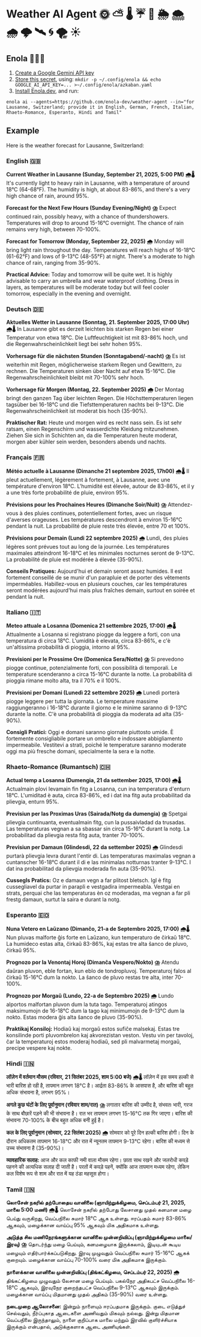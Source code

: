 # Weather AI Agent 🌞 ⛅ 🌡️ ☔ 🌈 🌦️ 🌨️ 🌧️ 🌩️ 🛰️ 🌀 🌪️ ☀️

## Enola 🕵🏾‍♀️

1. [Create a Google Gemini API key](https://aistudio.google.com/apikey)
1. [Store this secret](https://docs.enola.dev/use/secret/), using: `mkdir -p ~/.config/enola && echo GOOGLE_AI_API_KEY=... >~/.config/enola/azkaban.yaml`
1. [Install Enola.dev](https://docs.enola.dev/use/), and run:

`enola ai --agents=https://github.com/enola-dev/weather-agent --in="for Lausanne, Switzerland; provide it in English, German, French, Italian, Rhaeto-Romance, Esperanto, Hindi and Tamil"`

## Example

Here is the weather forecast for Lausanne, Switzerland:

### English 🇬🇧

**Current Weather in Lausanne (Sunday, September 21, 2025, 5:00 PM) 🌧️🌡️**
It's currently light to heavy rain in Lausanne, with a temperature of around 18°C (64-68°F). The humidity is high, at about 83-86%, and there's a very high chance of rain, around 95%.

**Forecast for the Next Few Hours (Sunday Evening/Night) ⛈️**
Expect continued rain, possibly heavy, with a chance of thundershowers. Temperatures will drop to around 15-16°C overnight. The chance of rain remains very high, between 70-100%.

**Forecast for Tomorrow (Monday, September 22, 2025) 🌧️**
Monday will bring light rain throughout the day. Temperatures will reach highs of 16-18°C (61-62°F) and lows of 9-13°C (48-55°F) at night. There's a moderate to high chance of rain, ranging from 35-90%.

**Practical Advice:**
Today and tomorrow will be quite wet. It is highly advisable to carry an umbrella and wear waterproof clothing. Dress in layers, as temperatures will be moderate today but will feel cooler tomorrow, especially in the evening and overnight.

### Deutsch 🇩🇪

**Aktuelles Wetter in Lausanne (Sonntag, 21. September 2025, 17:00 Uhr) 🌧️🌡️**
In Lausanne gibt es derzeit leichten bis starken Regen bei einer Temperatur von etwa 18°C. Die Luftfeuchtigkeit ist mit 83-86% hoch, und die Regenwahrscheinlichkeit liegt bei sehr hohen 95%.

**Vorhersage für die nächsten Stunden (Sonntagabend/-nacht) ⛈️**
Es ist weiterhin mit Regen, möglicherweise starkem Regen und Gewittern, zu rechnen. Die Temperaturen sinken über Nacht auf etwa 15-16°C. Die Regenwahrscheinlichkeit bleibt mit 70-100% sehr hoch.

**Vorhersage für Morgen (Montag, 22. September 2025) 🌧️**
Der Montag bringt den ganzen Tag über leichten Regen. Die Höchsttemperaturen liegen tagsüber bei 16-18°C und die Tiefsttemperaturen nachts bei 9-13°C. Die Regenwahrscheinlichkeit ist moderat bis hoch (35-90%).

**Praktischer Rat:**
Heute und morgen wird es recht nass sein. Es ist sehr ratsam, einen Regenschirm und wasserdichte Kleidung mitzunehmen. Ziehen Sie sich in Schichten an, da die Temperaturen heute moderat, morgen aber kühler sein werden, besonders abends und nachts.

### Français 🇫🇷

**Météo actuelle à Lausanne (Dimanche 21 septembre 2025, 17h00) 🌧️🌡️**
Il pleut actuellement, légèrement à fortement, à Lausanne, avec une température d'environ 18°C. L'humidité est élevée, autour de 83-86%, et il y a une très forte probabilité de pluie, environ 95%.

**Prévisions pour les Prochaines Heures (Dimanche Soir/Nuit) ⛈️**
Attendez-vous à des pluies continues, potentiellement fortes, avec un risque d'averses orageuses. Les températures descendront à environ 15-16°C pendant la nuit. La probabilité de pluie reste très élevée, entre 70 et 100%.

**Prévisions pour Demain (Lundi 22 septembre 2025) 🌧️**
Lundi, des pluies légères sont prévues tout au long de la journée. Les températures maximales atteindront 16-18°C et les minimales nocturnes seront de 9-13°C. La probabilité de pluie est modérée à élevée (35-90%).

**Conseils Pratiques:**
Aujourd'hui et demain seront assez humides. Il est fortement conseillé de se munir d'un parapluie et de porter des vêtements imperméables. Habillez-vous en plusieurs couches, car les températures seront modérées aujourd'hui mais plus fraîches demain, surtout en soirée et pendant la nuit.

### Italiano 🇮🇹

**Meteo attuale a Losanna (Domenica 21 settembre 2025, 17:00) 🌧️🌡️**
Attualmente a Losanna si registrano piogge da leggere a forti, con una temperatura di circa 18°C. L'umidità è elevata, circa 83-86%, e c'è un'altissima probabilità di pioggia, intorno al 95%.

**Previsioni per le Prossime Ore (Domenica Sera/Notte) ⛈️**
Si prevedono piogge continue, potenzialmente forti, con possibilità di temporali. Le temperature scenderanno a circa 15-16°C durante la notte. La probabilità di pioggia rimane molto alta, tra il 70% e il 100%.

**Previsioni per Domani (Lunedì 22 settembre 2025) 🌧️**
Lunedì porterà piogge leggere per tutta la giornata. Le temperature massime raggiungeranno i 16-18°C durante il giorno e le minime saranno di 9-13°C durante la notte. C'è una probabilità di pioggia da moderata ad alta (35-90%).

**Consigli Pratici:**
Oggi e domani saranno giornate piuttosto umide. È fortemente consigliabile portare un ombrello e indossare abbigliamento impermeabile. Vestitevi a strati, poiché le temperature saranno moderate oggi ma più fresche domani, specialmente la sera e la notte.

### Rhaeto-Romance (Rumantsch) 🇨🇭

**Actual temp a Losanna (Dumengia, 21 da settember 2025, 17:00) 🌧️🌡️**
Actualmain plovi levamain fin fitg a Losanna, cun ina temperatura d'enturn 18°C. L'umiditad è auta, circa 83-86%, ed i dat ina fitg auta probabilitad da plievgia, enturn 95%.

**Previsiun per las Proximas Uras (Sairada/Notg da dumengia) ⛈️**
Spetgai plievgia cuntinuanta, eventualmain fitg, cun la pussaivladad da trusadas. Las temperaturas vegnan a sa sbassar sin circa 15-16°C durant la notg. La probabilitad da plievgia resta fitg auta, tranter 70-100%.

**Previsiun per Damaun (Glindesdi, 22 da settember 2025) 🌧️**
Glindesdi purtarà plievgia levra durant l'entir di. Las temperaturas maximalas vegnan a cuntanscher 16-18°C durant il di e las minimalas notturnas tranter 9-13°C. I dat ina probabilitad da plievgia moderada fin auta (35-90%).

**Cussegls Pratics:**
Oz e damaun vegn a far plitost bletsch. Igl è fitg cussegliavel da purtar in parapli e vestgadira impermeabla. Vestgai en strats, perquai che las temperaturas èn oz moderadas, ma vegnan a far pli frestg damaun, surtut la saira e durant la notg.

### Esperanto 🇪🇴

**Nuna Vetero en Laŭzano (Dimanĉo, 21-a de Septembro 2025, 17:00) 🌧️🌡️**
Nun pluvas malforte ĝis forte en Laŭzano, kun temperaturo de ĉirkaŭ 18°C. La humideco estas alta, ĉirkaŭ 83-86%, kaj estas tre alta ŝanco de pluvo, ĉirkaŭ 95%.

**Prognozo por la Venontaj Horoj (Dimanĉa Vespero/Nokto) ⛈️**
Atendu daŭran pluvon, eble fortan, kun eblo de tondropluvoj. Temperaturoj falos al ĉirkaŭ 15-16°C dum la nokto. La ŝanco de pluvo restas tre alta, inter 70-100%.

**Prognozo por Morgaŭ (Lundo, 22-a de Septembro 2025) 🌧️**
Lundo alportos malfortan pluvon dum la tuta tago. Temperaturoj atingos maksimumojn de 16-18°C dum la tago kaj minimumojn de 9-13°C dum la nokto. Estas modera ĝis alta ŝanco de pluvo (35-90%).

**Praktikaj Konsiloj:**
Hodiaŭ kaj morgaŭ estos sufiĉe malsekaj. Estas tre konsilinde porti pluvombrelon kaj akvorezistan veston. Vestu vin per tavoloj, ĉar la temperaturoj estos moderaj hodiaŭ, sed pli malvarmetaj morgaŭ, precipe vespere kaj nokte.

### Hindi 🇮🇳

**लॉज़ेन में वर्तमान मौसम (रविवार, 21 सितंबर 2025, शाम 5:00 बजे) 🌧️🌡️**
लॉज़ेन में इस समय हल्की से भारी बारिश हो रही है, तापमान लगभग 18°C है। आर्द्रता 83-86% के आसपास है, और बारिश की बहुत अधिक संभावना है, लगभग 95%।

**अगले कुछ घंटों के लिए पूर्वानुमान (रविवार शाम/रात) ⛈️**
लगातार बारिश की उम्मीद है, संभवतः भारी, गरज के साथ बौछारें पड़ने की भी संभावना है। रात भर तापमान लगभग 15-16°C तक गिर जाएगा। बारिश की संभावना 70-100% के बीच बहुत अधिक बनी हुई है।

**कल के लिए पूर्वानुमान (सोमवार, 22 सितंबर 2025) 🌧️**
सोमवार को पूरे दिन हल्की बारिश होगी। दिन के दौरान अधिकतम तापमान 16-18°C और रात में न्यूनतम तापमान 9-13°C रहेगा। बारिश की मध्यम से उच्च संभावना है (35-90%)।

**व्यावहारिक सलाह:**
आज और कल काफी नमी वाला मौसम रहेगा। छाता साथ रखने और जलरोधी कपड़े पहनने की अत्यधिक सलाह दी जाती है। परतों में कपड़े पहनें, क्योंकि आज तापमान मध्यम रहेगा, लेकिन कल विशेष रूप से शाम और रात में यह ठंडा महसूस होगा।

### Tamil 🇮🇳

**லொசேன் நகரில் தற்போதைய வானிலை (ஞாயிற்றுக்கிழமை, செப்டம்பர் 21, 2025, மாலை 5:00 மணி) 🌧️🌡️**
லொசேன் நகரில் தற்போது லேசானது முதல் கனமான மழை பெய்து வருகிறது, வெப்பநிலை சுமார் 18°C ஆக உள்ளது. ஈரப்பதம் சுமார் 83-86% ஆகவும், மழைக்கான வாய்ப்பு 95% ஆகவும் மிக அதிகமாக உள்ளது.

**அடுத்த சில மணிநேரங்களுக்கான வானிலை முன்னறிவிப்பு (ஞாயிற்றுக்கிழமை மாலை/இரவு) ⛈️**
தொடர்ந்து மழை பெய்யும், கனமழையாக இருக்கலாம், இடியுடன் கூடிய மழையும் எதிர்பார்க்கப்படுகிறது. இரவு முழுவதும் வெப்பநிலை சுமார் 15-16°C ஆகக் குறையும். மழைக்கான வாய்ப்பு 70-100% வரை மிக அதிகமாக இருக்கும்.

**நாளைக்கான வானிலை முன்னறிவிப்பு (திங்கட்கிழமை, செப்டம்பர் 22, 2025) 🌧️**
திங்கட்கிழமை முழுவதும் லேசான மழை பெய்யும். பகல்நேர அதிகபட்ச வெப்பநிலை 16-18°C ஆகவும், இரவுநேர குறைந்தபட்ச வெப்பநிலை 9-13°C ஆகவும் இருக்கும். மழைக்கான வாய்ப்பு மிதமானது முதல் அதிகம் (35-90%) வரை உள்ளது.

**நடைமுறை ஆலோசனை:**
இன்றும் நாளையும் ஈரப்பதமாக இருக்கும். குடை எடுத்துச் செல்வதும், நீர்ப்புகாத ஆடைகளை அணிவதும் மிகவும் நல்லது. இன்று மிதமான வெப்பநிலை இருந்தாலும், நாளை குறிப்பாக மாலை மற்றும் இரவில் குளிர்ச்சியாக இருக்கும் என்பதால், அடுக்குகளாக ஆடை அணியுங்கள்.
